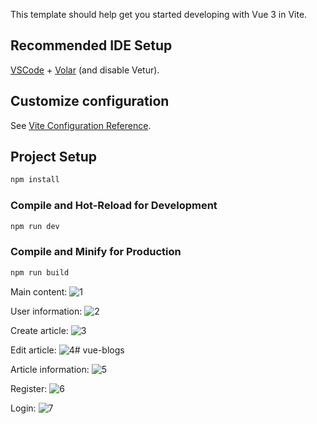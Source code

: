 This template should help get you started developing with Vue 3 in Vite.

## Recommended IDE Setup

[VSCode](https://code.visualstudio.com/) + [Volar](https://marketplace.visualstudio.com/items?itemName=Vue.volar) (and disable Vetur).

## Customize configuration

See [Vite Configuration Reference](https://vitejs.dev/config/).

## Project Setup

```sh
npm install
```

### Compile and Hot-Reload for Development

```sh
npm run dev
```

### Compile and Minify for Production

```sh
npm run build
```

Main content:
![1](https://github.com/user-attachments/assets/bce32d7d-414e-4bd3-b6c0-a1f69e8b1d70)

User information:
![2](https://github.com/user-attachments/assets/6daded4c-8d5d-4688-bdca-5a19e1338aa3)

Create article:
![3](https://github.com/user-attachments/assets/4f57caf9-e76c-455f-b129-309e89c3ea7d)

Edit article:
![4](https://github.com/user-attachments/assets/ec563b46-8f36-4964-9aa2-c12f150d4bed)# vue-blogs

Article information:
![5](https://github.com/user-attachments/assets/1d76ef5f-88f5-4965-8cea-d78424947a72)

Register:
![6](https://github.com/user-attachments/assets/8f350aed-964f-4039-9d55-ac2da58982a1)

Login:
![7](https://github.com/user-attachments/assets/484b61dd-4d42-4c4f-bae7-30b7f914c4c8)
